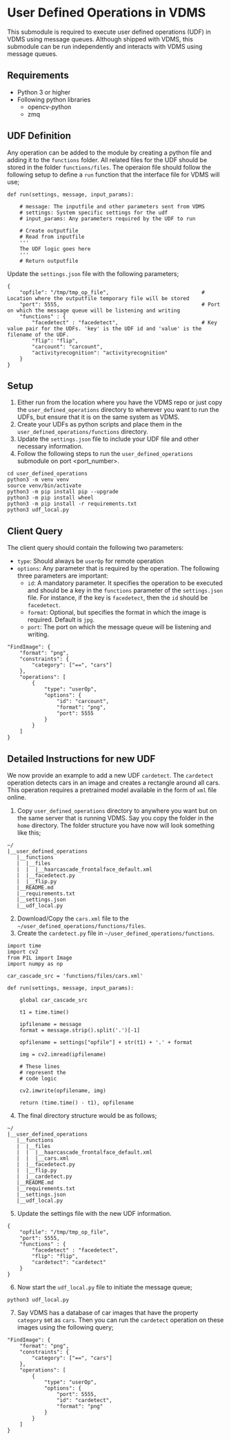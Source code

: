 # User Defined Operations in VDMS
This submodule is required to execute user defined operations (UDF) in VDMS using message queues. Although shipped with VDMS, this submodule can be run independently and interacts with VDMS using message queues.

## Requirements
- Python 3 or higher
- Following python libraries
    - opencv-python
    - zmq

## UDF Definition
Any operation can be added to the module by creating a python file and adding it to the `functions` folder. All related files for the UDF should be stored in the folder `functions/files`. The operaion file should follow the following setup to define a `run` function that the interface file for VDMS will use;
```
def run(settings, message, input_params):

    # message: The inputfile and other parameters sent from VDMS
    # settings: System specific settings for the udf
    # input_params: Any parameters required by the UDF to run

    # Create outputfile
    # Read from inputfile
    '''
    The UDF logic goes here
    '''
    # Return outputfile
```

Update the `settings.json` file with the following parameters;

```
{
    "opfile": "/tmp/tmp_op_file",                              # Location where the outputfile temporary file will be stored
    "port": 5555,                                              # Port on which the message queue will be listening and writing
    "functions" : {
        "facedetect" : "facedetect",                           # Key value pair for the UDFs. 'key' is the UDF id and 'value' is the filename of the UDF.
        "flip": "flip",
        "carcount": "carcount",
        "activityrecognition": "activityrecognition"
    }
}
```

## Setup
1. Either run from the location where you have the VDMS repo or just copy the `user_defined_operations` directory to wherever you want to run the UDFs, but ensure that it is on the same system as VDMS. 
2. Create your UDFs as python scripts and place them in the `user_defined_operations/functions` directory.
3. Update the `settings.json` file to include your UDF file and other necessary information.
4. Follow the following steps to run the `user_defined_operations` submodule on port <port_number>.

```
cd user_defined_operations
python3 -m venv venv
source venv/bin/activate
python3 -m pip install pip --upgrade
python3 -m pip install wheel
python3 -m pip install -r requirements.txt
python3 udf_local.py
```

## Client Query

The client query should contain the following two parameters:

- `type`: Should always be `userOp` for remote operation
- `options`: Any parameter that is required by the operation. The following three parameters are important:
    - `id`: A mandatory parameter. It specifies the operation to be executed and should be a key in the `functions` parameter of the `settings.json` file. For instance, if the key is `facedetect`, then the `id` should be `facedetect`.
    - `format`: Optional, but specifies the format in which the image is required. Default is `jpg`.
    - `port`: The port on which the message queue will be listening and writing.

```
"FindImage": {
    "format": "png",
    "constraints": {
        "category": ["==", "cars"]
    },
    "operations": [
        {
            "type": "userOp",
            "options": {
                "id": "carcount",
                "format": "png",
                "port": 5555
            }
        }
    ]
}
```

## Detailed Instructions for new UDF
We now provide an example to add a new UDF `cardetect`. The `cardetect` operation detects cars in an image and creates a rectangle around all cars. This operation requires a pretrained model available in the form of `xml` file online.

1. Copy `user_defined_operations` directory to anywhere you want but on the same server that is running VDMS. Say you copy the folder in the `home` directory. The folder structure you have now will look something like this;
```
~/
|__user_defined_operations
   |__functions
   |  |__files
   |  |  |__haarcascade_frontalface_default.xml
   |  |__facedetect.py
   |  |__flip.py
   |__README.md
   |__requirements.txt
   |__settings.json
   |__udf_local.py
```
2. Download/Copy the `cars.xml` file to the `~/user_defined_operations/functions/files`.
3. Create the `cardetect.py` file in `~/user_defined_operations/functions`.
```
import time
import cv2
from PIL import Image
import numpy as np

car_cascade_src = 'functions/files/cars.xml'

def run(settings, message, input_params):

    global car_cascade_src

    t1 = time.time()

    ipfilename = message
    format = message.strip().split('.')[-1]

    opfilename = settings["opfile"] + str(t1) + '.' + format

    img = cv2.imread(ipfilename)
    
    # These lines
    # represent the
    # code logic

    cv2.imwrite(opfilename, img)

    return (time.time() - t1), opfilename
```
4. The final directory structure would be as follows;
```
~/
|__user_defined_operations
   |__functions
   |  |__files
   |  |  |__haarcascade_frontalface_default.xml
   |  |  |__cars.xml
   |  |__facedetect.py
   |  |__flip.py
   |  |__cardetect.py
   |__README.md
   |__requirements.txt
   |__settings.json
   |__udf_local.py
```
5. Update the settings file with the new UDF information.
```
{
    "opfile": "/tmp/tmp_op_file",
    "port": 5555,
    "functions" : {
        "facedetect" : "facedetect",
        "flip": "flip",
        "cardetect": "cardetect"
    }
}
```
6. Now start the `udf_local.py` file to initiate the message queue;
```
python3 udf_local.py
```
7. Say VDMS has a database of car images that have the property `category` set as `cars`. Then you can run the `cardetect` operation on these images using the following query;
```
"FindImage": {
    "format": "png",
    "constraints": {
        "category": ["==", "cars"]
    },
    "operations": [
        {
            "type": "userOp",
            "options": {
                "port": 5555,
                "id": "cardetect",
                "format": "png"
            }
        }
    ]
}
```